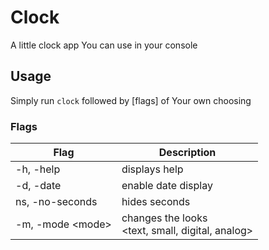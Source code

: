 # Clock
A little clock app You can use in your console

## Usage
Simply run `clock` followed by [flags] of Your own choosing
### Flags
|Flag| Description 
|----|------------
|-h, -help| displays help
|-d, -date| enable date display
|ns, -no-seconds| hides seconds
|-m, -mode \<mode>| changes the looks <br> <text, small, digital, analog>

